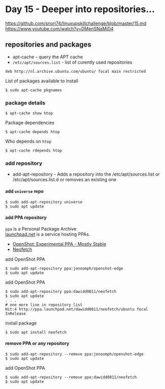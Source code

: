 # Day 15 - Deeper into repositories...

https://github.com/snori74/linuxupskillchallenge/blob/master/15.md  
https://www.youtube.com/watch?v=DMenSNaMiD4

## repositories and packages

- apt-cache - query the APT cache
- `/etc/apt/sources.list` - list of curently used repositories

```
deb http://nl.archive.ubuntu.com/ubuntu/ focal main restricted

```

List of packages available to install

```shell
$ sudo apt-cache pkgnames
```

### package details

```shell
$ apt-cache show htop
```

Package dependencies

```shell
$ apt-cache depends htop
```

Who depends on `htop`

```shell
$ apt-cache rdepends htop
```

### add repository

- add-apt-repository - Adds a repository into the /etc/apt/sources.list or /etc/apt/sources.list.d or removes an existing one

#### add `universe` repo

```shell
$ sudo add-apt-repository universe
$ sudo apt update
```

#### add PPA repository

`ppa` is a Personal Package Archive  
[launchpad.net](https://launchpad.net) is a service hosting PPAs.

- [OpenShot: Experimental PPA - Mostly Stable](https://launchpad.net/~jonoomph/+archive/ubuntu/openshot-edge)
- [Neofetch](https://launchpad.net/~dawidd0811/+archive/ubuntu/neofetch)

add OpenShot PPA

```shell
$ sudo add-apt-repository ppa:jonoomph/openshot-edge
$ sudo apt update
```

add OpenShot PPA

```shell
$ sudo add-apt-repository ppa:dawidd0811/neofetch
$ sudo apt update
. . .
# one more line in repository list
Hit:4 http://ppa.launchpad.net/dawidd0811/neofetch/ubuntu focal InRelease
```

install package

```shell
$ sudo apt install neofetch
```

#### remove PPA or any repository

```shell
$ sudo add-apt-repository --remove ppa:jonoomph/openshot-edge
$ sudo apt update
```

add OpenShot PPA

```shell
$ sudo add-apt-repository --remove ppa:dawidd0811/neofetch
$ sudo apt update
```
